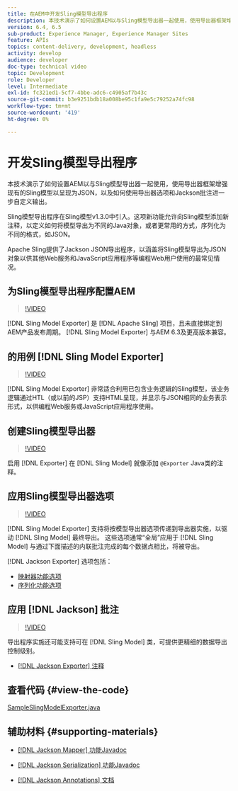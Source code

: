 ```yaml
---
title: 在AEM中开发Sling模型导出程序
description: 本技术演示了如何设置AEM以与Sling模型导出器一起使用，使用导出器框架增强现有的Sling模型以呈现为JSON，以及如何使用导出器选项和Jackson批注进一步自定义输出。
version: 6.4, 6.5
sub-product: Experience Manager, Experience Manager Sites
feature: APIs
topics: content-delivery, development, headless
activity: develop
audience: developer
doc-type: technical video
topic: Development
role: Developer
level: Intermediate
exl-id: fc321ed1-5cf7-4bbe-adc6-c4905af7b43c
source-git-commit: b3e9251bdb18a008be95c1fa9e5c79252a74fc98
workflow-type: tm+mt
source-wordcount: '419'
ht-degree: 0%

---
```


# 开发Sling模型导出程序

本技术演示了如何设置AEM以与Sling模型导出器一起使用，使用导出器框架增强现有的Sling模型以呈现为JSON，以及如何使用导出器选项和Jackson批注进一步自定义输出。

Sling模型导出程序在Sling模型v1.3.0中引入。这项新功能允许向Sling模型添加新注释，以定义如何将模型导出为不同的Java对象，或者更常用的方式，序列化为不同的格式，如JSON。

Apache Sling提供了Jackson JSON导出程序，以涵盖将Sling模型导出为JSON对象以供其他Web服务和JavaScript应用程序等编程Web用户使用的最常见情况。

## 为Sling模型导出程序配置AEM

>[!VIDEO](https://video.tv.adobe.com/v/16862?quality=12&learn=on)

[!DNL Sling Model Exporter] 是 [!DNL Apache Sling] 项目，且未直接绑定到AEM产品发布周期。 [!DNL Sling Model Exporter] 与AEM 6.3及更高版本兼容。

## 的用例 [!DNL Sling Model Exporter]

>[!VIDEO](https://video.tv.adobe.com/v/16863?quality=12&learn=on)

[!DNL Sling Model Exporter] 非常适合利用已包含业务逻辑的Sling模型，该业务逻辑通过HTL（或以前的JSP）支持HTML呈现，并显示与JSON相同的业务表示形式，以供编程Web服务或JavaScript应用程序使用。

## 创建Sling模型导出器

>[!VIDEO](https://video.tv.adobe.com/v/16864?quality=12&learn=on)

启用 [!DNL Exporter] 在 [!DNL Sling Model] 就像添加 `@Exporter` Java类的注释。

## 应用Sling模型导出器选项

>[!VIDEO](https://video.tv.adobe.com/v/16865?quality=12&learn=on)

[!DNL Sling Model Exporter] 支持将按模型导出器选项传递到导出器实施，以驱动 [!DNL Sling Model] 最终导出。 这些选项通常“全局”应用于 [!DNL Sling Model] 与通过下面描述的内联批注完成的每个数据点相比，将被导出。

[!DNL Jackson Exporter] 选项包括：

* [映射器功能选项](https://static.javadoc.io/com.fasterxml.jackson.core/jackson-databind/2.8.5/com/fasterxml/jackson/databind/MapperFeature.html)
* [序列化功能选项](https://static.javadoc.io/com.fasterxml.jackson.core/jackson-databind/2.8.5/com/fasterxml/jackson/databind/SerializationFeature.html)

## 应用 [!DNL Jackson] 批注

>[!VIDEO](https://video.tv.adobe.com/v/16866?quality=12&learn=on)

导出程序实施还可能支持可在 [!DNL Sling Model] 类，可提供更精细的数据导出控制级别。

* [[!DNL Jackson Exporter] 注释](https://github.com/FasterXML/jackson-annotations/wiki/Jackson-Annotations)

## 查看代码 {#view-the-code}

[SampleSlingModelExporter.java](https://github.com/Adobe-Consulting-Services/acs-aem-samples/blob/master/core/src/main/java/com/adobe/acs/samples/models/SampleSlingModelExporter.java)

## 辅助材料 {#supporting-materials}

* [[!DNL Jackson Mapper] 功能Javadoc](https://static.javadoc.io/com.fasterxml.jackson.core/jackson-databind/2.8.5/com/fasterxml/jackson/databind/MapperFeature.html)
* [[!DNL Jackson Serialization] 功能Javadoc](https://static.javadoc.io/com.fasterxml.jackson.core/jackson-databind/2.8.5/com/fasterxml/jackson/databind/SerializationFeature.html)

* [[!DNL Jackson Annotations] 文档](https://github.com/FasterXML/jackson-annotations/wiki/Jackson-Annotations)
